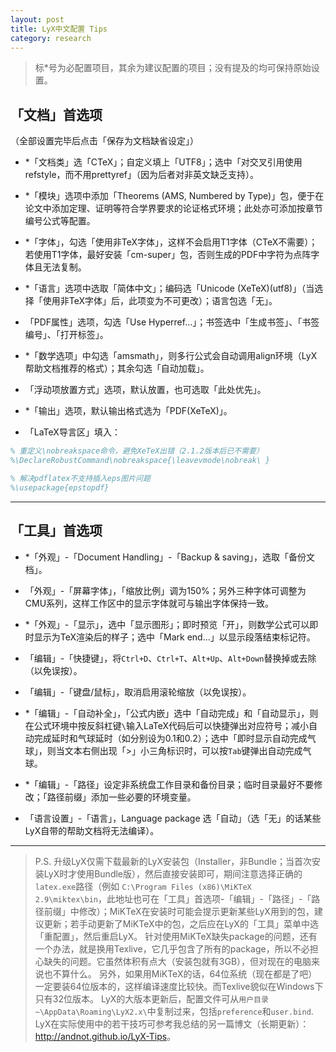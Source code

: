 ```yaml
---
layout: post
title: LyX中文配置 Tips
category: research
---
```




> 标*号为必配置项目，其余为建议配置的项目；没有提及的均可保持原始设置。

## 「文档」首选项
（全部设置完毕后点击「保存为文档缺省设定」）

- *「文档类」选「CTeX」；自定义填上「UTF8」；选中「对交叉引用使用refstyle，而不用prettyref」（因为后者对非英文缺乏支持）。

- *「模块」选项中添加「Theorems (AMS, Numbered by Type)」包，便于在论文中添加定理、证明等符合学界要求的论证格式环境；此处亦可添加按章节编号公式等配置。

- *「字体」，勾选「使用非TeX字体」，这样不会启用T1字体（CTeX不需要）；若使用T1字体，最好安装「cm-super」包，否则生成的PDF中字符为点阵字体且无法复制。

- *「语言」选项中选取「简体中文」；编码选「Unicode (XeTeX)(utf8)」（当选择「使用非TeX字体」后，此项变为不可更改）；语言包选「无」。

- 「PDF属性」选项，勾选「Use Hyperref...」；书签选中「生成书签」、「书签编号」、「打开标签」。

- *「数学选项」中勾选「amsmath」，则多行公式会自动调用align环境（LyX帮助文档推荐的格式）；其余勾选「自动加载」。

- 「浮动项放置方式」选项，默认放置，也可选取「此处优先」。

- *「输出」选项，默认输出格式选为「PDF(XeTeX)」。

- 「LaTeX导言区」填入：

```tex
% 重定义\nobreakspace命令，避免XeTeX出错（2.1.2版本后已不需要）
%\DeclareRobustCommand\nobreakspace{\leavevmode\nobreak\ }

% 解决pdflatex不支持插入eps图片问题
%\usepackage{epstopdf}
```

---

## 「工具」首选项

- *「外观」-「Document Handling」-「Backup & saving」，选取「备份文档」。

- 「外观」-「屏幕字体」，「缩放比例」调为150%；另外三种字体可调整为CMU系列，这样工作区中的显示字体就可与输出字体保持一致。

- *「外观」-「显示」，选中「显示图形」；即时预览「开」，则数学公式可以即时显示为TeX渲染后的样子；选中「Mark end...」以显示段落结束标记符。

- 「编辑」-「快捷键」，将`Ctrl+D`、`Ctrl+T`、`Alt+Up`、`Alt+Down`替换掉或去除（以免误按）。

- 「编辑」-「键盘/鼠标」，取消启用滚轮缩放（以免误按）。

- *「编辑」-「自动补全」，「公式内嵌」选中「自动完成」和「自动显示」，则在公式环境中按反斜杠键`\`输入LaTeX代码后可以快捷弹出对应符号；减小自动完成延时和气球延时（如分别设为0.1和0.2）；选中「即时显示自动完成气球」，则当文本右侧出现「>」小三角标识时，可以按`Tab`键弹出自动完成气球。

- *「编辑」-「路径」设定非系统盘工作目录和备份目录；临时目录最好不要修改；「路径前缀」添加一些必要的环境变量。

- 「语言设置」-「语言」，Language package 选「自动」（选「无」的话某些LyX自带的帮助文档将无法编译）。

---

> P.S. 
升级LyX仅需下载最新的LyX安装包（Installer，非Bundle；当首次安装LyX时才使用Bundle版），然后直接安装即可，期间注意选择正确的`latex.exe`路径（例如 `C:\Program Files (x86)\MiKTeX 2.9\miktex\bin`，此地址也可在「工具」首选项-「编辑」-「路径」-「路径前缀」中修改）；MiKTeX在安装时可能会提示更新某些LyX用到的包，建议更新；若手动更新了MiKTeX中的包，之后应在LyX的「工具」菜单中选「重配置」，然后重启LyX。
针对使用MiKTeX缺失package的问题，还有一个办法，就是换用Texlive，它几乎包含了所有的package，所以不必担心缺失的问题。它虽然体积有点大（安装包就有3GB），但对现在的电脑来说也不算什么。
另外，如果用MiKTeX的话，64位系统（现在都是了吧）一定要装64位版本的，这样编译速度比较快。而Texlive貌似在Windows下只有32位版本。
LyX的大版本更新后，配置文件可从`用户目录~\AppData\Roaming\LyX2.x\`中复制过来，包括`preference`和`user.bind`.
LyX在实际使用中的若干技巧可参考我总结的另一篇博文（长期更新）：<http://andnot.github.io/LyX-Tips>。


